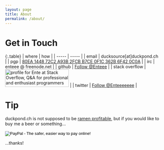 ```yaml
---
layout: page
title: About
permalink: /about/
---
```


# Get in Touch

{:.table}
| where | how   |
| ----- | ----- |
| email | ducksource[at]duckpond.ch |
| pgp   | [80EA 1448 72C2 A93B 2FCB B7CE 0F1C 362B 6F42 0C0A](https://sks-keyservers.net/pks/lookup?op=get&search=0x80EA144872C2A93B2FCBB7CE0F1C362B6F420C0A) |
| irc   | enteee @ freenode.net |
| github | <a aria-label="Follow @Enteee on GitHub" data-style="mega" href="https://github.com/Enteee" class="github-button">Follow @Enteee</a> |
| stack overflow | <a href="https://stackoverflow.com/users/3215929/ente"><img src="https://stackoverflow.com/users/flair/3215929.png?theme=clean" width="208" height="58" alt="profile for Ente at Stack Overflow, Q&amp;A for professional and enthusiast programmers" title="profile for Ente at Stack Overflow, Q&amp;A for professional and enthusiast programmers"></a> |
| twitter | <a href="https://twitter.com/Enteeeeeee" class="twitter-follow-button" data-show-count="false" data-size="large" data-dnt="true">Follow @Enteeeeeee</a> |

# Tip

duckpond.ch is not supposed to be [ramen profitable](http://www.paulgraham.com/ramenprofitable.html), but if you would like to buy me a beer or something...

<form action="https://www.paypal.com/cgi-bin/webscr" method="post" target="_blank">
<input type="hidden" name="cmd" value="_donations">
<input type="hidden" name="business" value="buy@duckpond.ch">
<input type="hidden" name="lc" value="CH">
<input type="hidden" name="item_name" value="duckpond.ch - tip">
<input type="hidden" name="no_note" value="0">
<input type="hidden" name="currency_code" value="USD">
<input type="hidden" name="bn" value="PP-DonationsBF:btn_donate_LG.gif:NonHostedGuest">
<input type="image" src="https://www.paypalobjects.com/en_US/i/btn/btn_donate_LG.gif" border="0" name="submit" alt="PayPal - The safer, easier way to pay online!">
<img alt="" border="0" src="https://www.paypalobjects.com/en_US/i/scr/pixel.gif" width="1" height="1">
</form>

...thanks!

<!-- scrtips needed for buttons -->
<script async defer src="https://buttons.github.io/buttons.js"></script>
<script>!function(d,s,id){var js,fjs=d.getElementsByTagName(s)[0],p=/^http:/.test(d.location)?'http':'https';if(!d.getElementById(id)){js=d.createElement(s);js.id=id;js.src=p+'://platform.twitter.com/widgets.js';fjs.parentNode.insertBefore(js,fjs);}}(document, 'script', 'twitter-wjs');</script>
